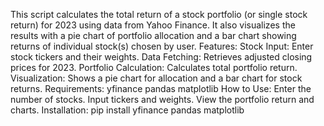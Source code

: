 This script calculates the total return of a stock portfolio (or single stock return) for 2023 using data from Yahoo Finance. It also visualizes the results with a pie chart of portfolio allocation and a bar chart showing returns of individual stock(s) chosen by user. 
Features: Stock Input: Enter stock tickers and their weights. Data Fetching: Retrieves adjusted closing prices for 2023. Portfolio Calculation: Calculates total portfolio return. Visualization: Shows a pie chart for allocation and a bar chart for stock returns. 
Requirements: yfinance pandas matplotlib 
How to Use: Enter the number of stocks. Input tickers and weights. View the portfolio return and charts. 
Installation: pip install yfinance pandas matplotlib
